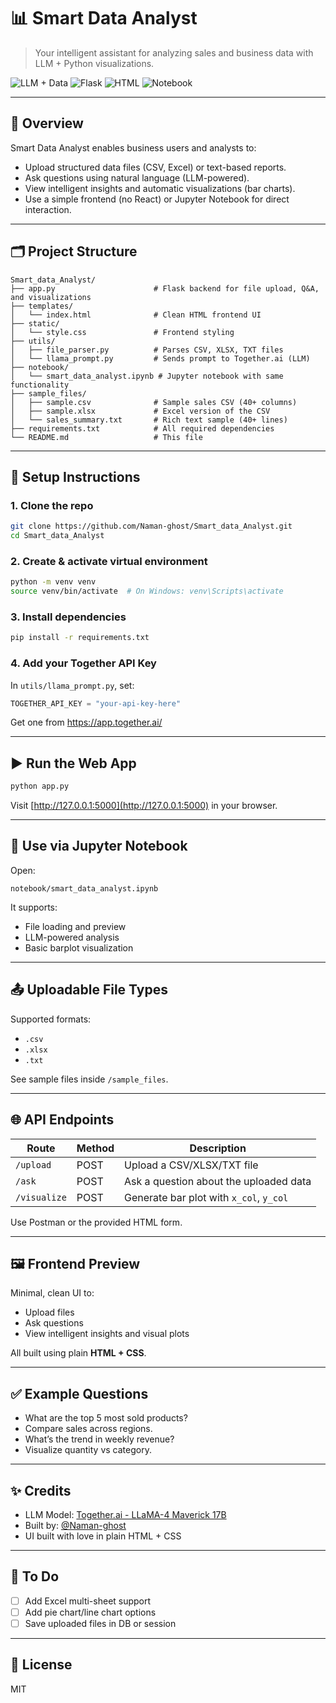 # 📊 Smart Data Analyst

> Your intelligent assistant for analyzing sales and business data with LLM + Python visualizations.

![LLM + Data](https://img.shields.io/badge/AI-Powered-green?style=flat&logo=OpenAI) ![Flask](https://img.shields.io/badge/Backend-Flask-blue) ![HTML](https://img.shields.io/badge/Frontend-HTML/CSS-yellow) ![Notebook](https://img.shields.io/badge/Notebook-Jupyter-orange)

---

## 🚀 Overview

Smart Data Analyst enables business users and analysts to:
- Upload structured data files (CSV, Excel) or text-based reports.
- Ask questions using natural language (LLM-powered).
- View intelligent insights and automatic visualizations (bar charts).
- Use a simple frontend (no React) or Jupyter Notebook for direct interaction.

---

## 🗂️ Project Structure

```
Smart_data_Analyst/
├── app.py                      # Flask backend for file upload, Q&A, and visualizations
├── templates/
│   └── index.html              # Clean HTML frontend UI
├── static/
│   └── style.css               # Frontend styling
├── utils/
│   ├── file_parser.py          # Parses CSV, XLSX, TXT files
│   └── llama_prompt.py         # Sends prompt to Together.ai (LLM)
├── notebook/
│   └── smart_data_analyst.ipynb # Jupyter notebook with same functionality
├── sample_files/
│   ├── sample.csv              # Sample sales CSV (40+ columns)
│   ├── sample.xlsx             # Excel version of the CSV
│   └── sales_summary.txt       # Rich text sample (40+ lines)
├── requirements.txt            # All required dependencies
└── README.md                   # This file
```

---

## 🔧 Setup Instructions

### 1. Clone the repo

```bash
git clone https://github.com/Naman-ghost/Smart_data_Analyst.git
cd Smart_data_Analyst
```

### 2. Create & activate virtual environment

```bash
python -m venv venv
source venv/bin/activate  # On Windows: venv\Scripts\activate
```

### 3. Install dependencies

```bash
pip install -r requirements.txt
```

### 4. Add your Together API Key

In `utils/llama_prompt.py`, set:

```python
TOGETHER_API_KEY = "your-api-key-here"
```

Get one from https://app.together.ai/

---

## ▶️ Run the Web App

```bash
python app.py
```

Visit [http://127.0.0.1:5000](http://127.0.0.1:5000) in your browser.

---

## 📒 Use via Jupyter Notebook

Open:

```
notebook/smart_data_analyst.ipynb
```

It supports:
- File loading and preview
- LLM-powered analysis
- Basic barplot visualization

---

## 📤 Uploadable File Types

Supported formats:
- `.csv`
- `.xlsx`
- `.txt`

See sample files inside `/sample_files`.

---

## 🌐 API Endpoints

| Route          | Method | Description                                |
|----------------|--------|--------------------------------------------|
| `/upload`      | POST   | Upload a CSV/XLSX/TXT file                 |
| `/ask`         | POST   | Ask a question about the uploaded data     |
| `/visualize`   | POST   | Generate bar plot with `x_col`, `y_col`    |

Use Postman or the provided HTML form.

---

## 🖼️ Frontend Preview

Minimal, clean UI to:
- Upload files
- Ask questions
- View intelligent insights and visual plots

All built using plain **HTML + CSS**.

---

## ✅ Example Questions

- What are the top 5 most sold products?
- Compare sales across regions.
- What’s the trend in weekly revenue?
- Visualize quantity vs category.

---

## ✨ Credits

- LLM Model: [Together.ai - LLaMA-4 Maverick 17B](https://www.together.ai/)
- Built by: [@Naman-ghost](https://github.com/Naman-ghost)
- UI built with love in plain HTML + CSS

---

## 📌 To Do

- [ ] Add Excel multi-sheet support
- [ ] Add pie chart/line chart options
- [ ] Save uploaded files in DB or session

---

## 📜 License

MIT
